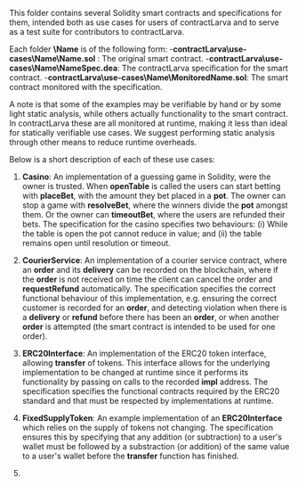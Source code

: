 This folder contains several Solidity smart contracts and specifications for them, intended both as use cases for users of contractLarva and to serve as a test suite for contributors to contractLarva.

Each folder __\Name__ is of the following form:
    -__contractLarva\use-cases\Name\Name.sol__ : The original smart contract.
    -__contractLarva\use-cases\Name\NameSpec.dea__: The contractLarva specification for the smart contract.
    -__contractLarva\use-cases\Name\MonitoredName.sol__: The smart contract monitored with the specification.

A note is that some of the examples may be verifiable by hand or by some light static analysis, while others actually functionality to the smart contract. In contractLarva these are all monitored at runtime, making it less than ideal for statically verifiable use cases. We suggest performing static analysis through other means to reduce runtime overheads.

Below is a short description of each of these use cases:

1. **Casino**: An implementation of a guessing game in Solidity, were the owner is trusted. When __openTable__ is called the users can start betting with __placeBet__, with the amount they bet placed in a __pot__. The owner can stop a game with __resolveBet__, where the winners divide the __pot__ amongst them. Or the owner can __timeoutBet__, where the users are refunded their bets. The specification for the casino specifies two behaviours: (i) While the table is open the pot cannot reduce in value; and (ii) the table remains open until resolution or timeout.

2. **CourierService**: An implementation of a courier service contract, where an __order__ and its __delivery__ can be recorded on the blockchain, where if the __order__ is not received on time the client can cancel the order and __requestRefund__ automatically. The specification specifies the correct functional behaviour of this implementation, e.g. ensuring the correct customer is recorded for an __order__, and detecting violation when there is a __delivery__ or __refund__ before there has been an __order__, or when another __order__ is attempted (the smart contract is intended to be used for one order).

3. **ERC20Interface**: An implementation of the ERC20 token interface, allowing __transfer__ of tokens. This interface allows for the underlying implementation to be changed at runtime since it performs its functionality by passing on calls to the recorded __impl__ address. The specification specifies the functional contracts required by the ERC20 standard and that must be respected by implementations at runtime.

4. **FixedSupplyToken**: An example implementation of an **ERC20Interface** which relies on the supply of tokens not changing. The specification ensures this by specifying that any addition (or subtraction) to a user's wallet must be followed by a substraction (or addition) of the same value to a user's wallet before the __transfer__ function has finished.

5. 